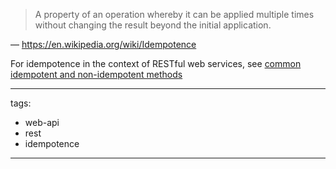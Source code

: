 > A property of an operation whereby it can be applied multiple times without changing the result beyond the initial application.

— https://en.wikipedia.org/wiki/Idempotence

For idempotence in the context of RESTful web services, see [common idempotent and non-idempotent methods](./idempotent-methods.md)

---
tags:
  - web-api
  - rest
  - idempotence
---
